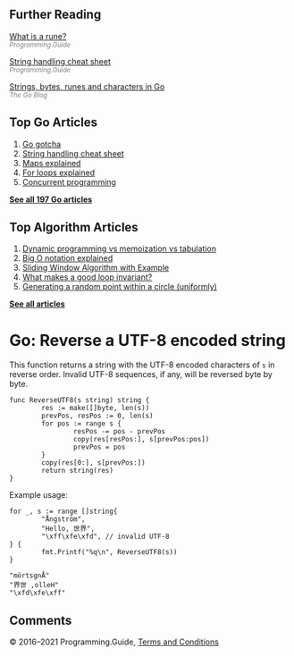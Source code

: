 ## Further Reading

[What is a rune?](rune.html)  
<span style="color: grey; font-style: italic; font-size: smaller">Programming.Guide</span>

[String handling cheat sheet](string-functions-reference-cheat-sheet.html)  
<span style="color: grey; font-style: italic; font-size: smaller">Programming.Guide</span>

[Strings, bytes, runes and characters in Go](https://blog.golang.org/strings)  
<span style="color: grey; font-style: italic; font-size: smaller">The Go Blog</span>

## Top Go Articles

1.  [Go gotcha](go-gotcha.html)
2.  [String handling cheat sheet](string-functions-reference-cheat-sheet.html)
3.  [Maps explained](maps-explained.html)
4.  [For loops explained](for-loop.html)
5.  [Concurrent programming](go-concurrency-tutorial.html)

[**See all 197 Go articles**](index.html)

## Top Algorithm Articles

1.  [Dynamic programming vs memoization vs tabulation](../dynamic-programming-vs-memoization-vs-tabulation.html)
2.  [Big O notation explained](../big-o-notation-explained.html)
3.  [Sliding Window Algorithm with Example](../sliding-window-example.html)
4.  [What makes a good loop invariant?](../what-makes-a-good-loop-invariant.html)
5.  [Generating a random point within a circle (uniformly)](../random-point-within-circle.html)

[**See all articles**](../index.html)

# Go: Reverse a UTF-8 encoded string

This function returns a string with the UTF-8 encoded characters of `s` in reverse order. Invalid UTF-8 sequences, if any, will be reversed byte by byte.

    func ReverseUTF8(s string) string {
            res := make([]byte, len(s))
            prevPos, resPos := 0, len(s)
            for pos := range s {
                    resPos -= pos - prevPos
                    copy(res[resPos:], s[prevPos:pos])
                    prevPos = pos
            }
            copy(res[0:], s[prevPos:])
            return string(res)
    }

Example usage:

    for _, s := range []string{
            "Ångström",
            "Hello, 世界",
            "\xff\xfe\xfd", // invalid UTF-8
    } {
            fmt.Printf("%q\n", ReverseUTF8(s))
    }

    "mörtsgnÅ"
    "界世 ,olleH"
    "\xfd\xfe\xff"

## Comments



© 2016–2021 Programming.Guide, [Terms and Conditions](../terms-and-conditions.html)
